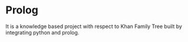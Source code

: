 # Prolog
It is a knowledge based project with respect to Khan Family Tree built by integrating python and prolog.
